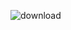 ![download](https://user-images.githubusercontent.com/37006224/176977502-1c855849-efdd-4807-b9be-51b294dd2692.jpg)
